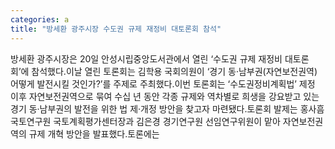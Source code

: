 ```yaml
---
categories: a
title: "방세환 광주시장 수도권 규제 재정비 대토론회 참석"
---
```

방세환 광주시장은 20일 안성시립중앙도서관에서 열린 ‘수도권 규제 재정비 대토론회’에 참석했다.이날 열린 토론회는 김학용 국회의원이 ‘경기 동‧남부권(자연보전권역) 어떻게 발전시킬 것인가?’를 주제로 주최했다.이번 토론회는 ‘수도권정비계획법’ 제정 이후 자연보전권역으로 묶여 수십 년 동안 각종 규제와 역차별로 희생을 강요받고 있는 경기 동·남부권의 발전을 위한 법 제·개정 방안을 찾고자 마련됐다.토론회 발제는 홍사흠 국토연구원 국토계획평가센터장과 김은경 경기연구원 선임연구위원이 맡아 자연보전권역의 규제 개혁 방안을 발표했다.토론에는